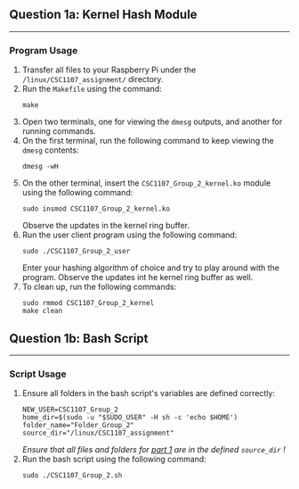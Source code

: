 ## Question 1a: Kernel Hash Module
---

### Program Usage
1. Transfer all files to your Raspberry Pi under the `/linux/CSC1107_assignment/` directory.
2. Run the `Makefile` using the command:
    ```
    make
    ```
3. Open two terminals, one for viewing the `dmesg` outputs, and another for running commands.
4. On the first terminal, run the following command to keep viewing the `dmesg` contents:
    ```
    dmesg -wH
    ```
5. On the other terminal, insert the `CSC1107_Group_2_kernel.ko` module using the following command:
    ```
    sudo insmod CSC1107_Group_2_kernel.ko
    ```
    Observe the updates in the kernel ring buffer.
6. Run the user client program using the following command:
    ```
    sudo ./CSC1107_Group_2_user
    ```
    Enter your hashing algorithm of choice and try to play around with the program. Observe the updates int he kernel ring buffer as well.
7. To clean up, run the following commands:
    ```
    sudo rmmod CSC1107_Group_2_kernel 
    make clean
    ```

## Question 1b: Bash Script
---

### Script Usage
1. Ensure all folders in the bash script's variables are defined correctly:
    ```
    NEW_USER=CSC1107_Group_2
    home_dir=$(sudo -u "$SUDO_USER" -H sh -c 'echo $HOME')	
    folder_name="Folder_Group_2" 							
    source_dir="/linux/CSC1107_assignment"
    ```
    *Ensure that all files and folders for [part 1](#question-1a-kernel-hash-module) are in the defined `source_dir` !*
2. Run the bash script using the following command:
    ```
    sudo ./CSC1107_Group_2.sh
    ```
